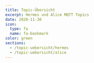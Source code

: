 ```yaml
---
title: Topic-Übersicht
excerpt: Hermes und Alice MQTT Topics
date: 2020-11-30
icon:
  type: fa
  name: fa-bookmark
color: green
sections:
  - /topic-uebersicht/hermes
  - /topic-uebersicht/alice
---
```

